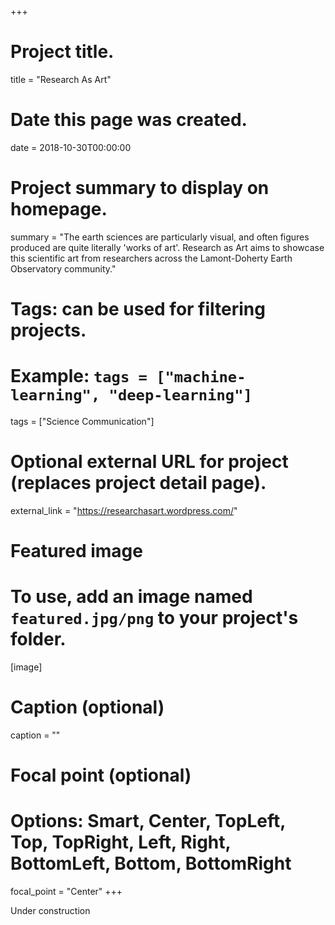 +++
# Project title.
title = "Research As Art"

# Date this page was created.
date = 2018-10-30T00:00:00

# Project summary to display on homepage.
summary = "The earth sciences are particularly visual, and often figures produced are quite literally 'works of art'. Research as Art aims to showcase this scientific art from researchers across the Lamont-Doherty Earth Observatory community."

# Tags: can be used for filtering projects.
# Example: `tags = ["machine-learning", "deep-learning"]`
tags = ["Science Communication"]

# Optional external URL for project (replaces project detail page).
external_link = "https://researchasart.wordpress.com/"

# Featured image
# To use, add an image named `featured.jpg/png` to your project's folder. 
[image]
  # Caption (optional)
  caption = ""
  
  # Focal point (optional)
  # Options: Smart, Center, TopLeft, Top, TopRight, Left, Right, BottomLeft, Bottom, BottomRight
  focal_point = "Center"
+++

Under construction

